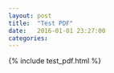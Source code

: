 ```yaml
---
layout: post
title:  "Test PDF"
date:   2016-01-01 23:27:00
categories:
---
```



{% include test_pdf.html %}
